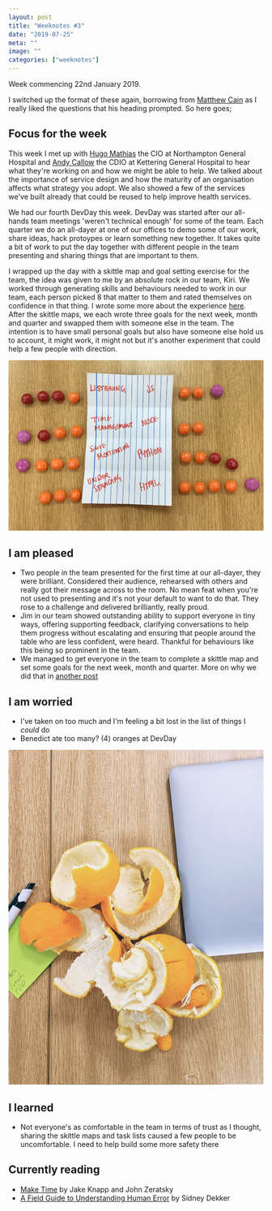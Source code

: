 ```yaml
---
layout: post
title: "Weeknotes #3"
date: "2019-07-25"
meta: ""
image: ""
categories: ["weeknotes"]
---
```

Week commencing 22nd January 2019.

I switched up the format of these again, borrowing from [Matthew Cain][mcaino-medium] as I really liked the questions that his heading prompted. So here goes;

## Focus for the week
This week I met up with [Hugo Mathias][hugo-ngh] the CIO at Northampton General Hospital and [Andy Callow][andy-kgh] the CDIO at Kettering General Hospital to hear what they're working on and how we might be able to help. We talked about the importance of service design and how the maturity of an organisation affects what strategy you adopt. We also showed a few of the services we've built already that could be reused to help improve health services.

We had our fourth DevDay this week. DevDay was started after our all-hands team meetings 'weren't technical enough' for some of the team. Each quarter we do an all-dayer at one of our offices to demo some of our work, share ideas, hack protoypes or learn something new together.
It takes quite a bit of work to put the day together with different people in the team presenting and sharing things that are important to them.

I wrapped up the day with a skittle map and goal setting exercise for the team, the idea was given to me by an absolute rock in our team, Kiri. We worked through generating skills and behaviours needed to work in our team, each person picked 8 that matter to them and rated themselves on confidence in that thing. I wrote some more about the experience [here][skittle-map-post]. After the skittle maps, we each wrote three goals for the next week, month and quarter and swapped them with someone else in the team. The intention is to have small personal goals but also have someone else hold us to account, it might work, it might not but it's another experiment that could help a few people with direction.

![An example skittle map with skittles used to map a graph of eight skills](/img/content/weeknotes-3-skittle-map-1.jpg)

## I am pleased
* Two people in the team presented for the first time at our all-dayer, they were brilliant. Considered their audience, rehearsed with others and really got their message across to the room. No mean feat when you're not used to presenting and it's not your default to want to do that. They rose to a challenge and delivered brilliantly, really proud.
* Jim in our team showed outstanding ability to support everyone in tiny ways, offering supporting feedback, clarifying conversations to help them progress without escalating and ensuring that people around the table who are less confident, were heard. Thankful for behaviours like this being so prominent in the team.
* We managed to get everyone in the team to complete a skittle map and set some goals for the next week, month and quarter. More on why we did that in [another post][skittle-map-post]

## I am worried
* I've taken on too much and I'm feeling a bit lost in the list of things I _could_ do
* Benedict ate too many? (4) oranges at DevDay

![Benedict ate a lot of oranges in one go](/img/content/weeknotes-3-all-the-oranges.jpg)

## I learned
* Not everyone's as comfortable in the team in terms of trust as I thought, sharing the skittle maps and task lists caused a few people to be uncomfortable. I need to help build some more safety there

## Currently reading
* [Make Time][make-time-book] by Jake Knapp and John Zeratsky
* [A Field Guide to Understanding Human Error][human-error-book] by Sidney Dekker

[make-time-book]: https://maketime.blog/
[human-error-book]: https://www.amazon.co.uk/dp/1472439058/ref=cm_sw_em_r_mt_dp_U_w7BqDbN0NF0D9
[mcaino-medium]: https://medium.com/@mcaino
[hugo-ngh]: https://uk.linkedin.com/in/hugomathias
[andy-kgh]: https://uk.linkedin.com/in/andy-callow-profile
[skittle-map-post]: /2019/07/30/using-skittles-to-shape-software-engineers.md